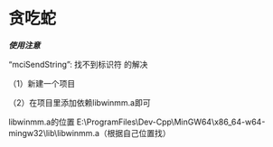 # 贪吃蛇

***使用注意***

“mciSendString”: 找不到标识符 的解决

（1）新建一个项目

（2）在项目里添加依赖libwinmm.a即可

libwinmm.a的位置 E:\ProgramFiles\Dev-Cpp\MinGW64\x86_64-w64-mingw32\lib\libwinmm.a（根据自己位置找）
